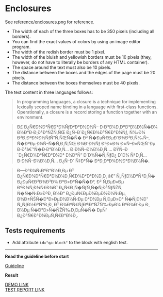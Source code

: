 # Enclosures

See [reference/enclosures.png](reference/enclosures.png) for reference.

* The width of each of the three boxes has to be 350 pixels (including all
borders).
* You can find the exact values of colors by using an image editor program.
* The width of the redish border must be 1 pixel.
* The width of the bluish and yellowish borders must be 10 pixels (they, however,
do not have to literally be borders of any HTML container).
* The space around the text must also be 10 pixels.
* The distance between the boxes and the edges of the page must be 20 pixels.
* The distance between the boxes themselves must be 40 pixels.

The text content in three languages follows:

> In programming languages, a closure is a technique for implementing lexically
scoped name binding in a language with first-class functions. Operationally, a
closure is a record storing a function together with an environment.

> Ð£ Ð¿Ñ€Ð¾Ð³Ñ€Ð°Ð¼ÑƒÐ²Ð°Ð½Ð½Ñ– Ð·Ð°Ð¼Ð¸ÐºÐ°Ð½Ð½Ñ�Ð¼ Ð½Ð°Ð·Ð¸Ð²Ð°ÑŽÑ‚ÑŒ Ð¿Ñ–Ð´Ð¿Ñ€Ð¾Ð³Ñ€Ð°Ð¼Ñƒ, Ñ‰Ð¾ Ð²Ð¸ÐºÐ¾Ð½ÑƒÑ”Ñ‚ÑŒÑ�Ñ� Ð² Ñ�ÐµÑ€ÐµÐ´Ð¾Ð²Ð¸Ñ‰Ñ–,
Ñ�ÐºÐµ Ð¼Ñ–Ñ�Ñ‚Ð¸Ñ‚ÑŒ Ð¾Ð´Ð½Ñƒ Ð°Ð±Ð¾ Ð±Ñ–Ð»ÑŒÑˆÐµ Ð·Ð²â€™Ñ�Ð·Ð°Ð½Ð¸Ñ… Ð·Ð¼Ñ–Ð½Ð½Ð¸Ñ…. ÐŸÑ–Ð´Ð¿Ñ€Ð¾Ð³Ñ€Ð°Ð¼Ð° Ð¼Ð°Ñ” Ð´Ð¾Ñ�Ñ‚ÑƒÐ¿ Ð´Ð¾ Ñ†Ð¸Ñ…
Ð·Ð¼Ñ–Ð½Ð½Ð¸Ñ… Ð¿Ñ–Ð´ Ñ‡Ð°Ñ� Ð²Ð¸ÐºÐ¾Ð½Ð°Ð½Ð½Ñ�.

> Ð—Ð°Ð¼Ñ‹ÐºÐ°Ð½Ð¸Ðµ Ð² Ð¿Ñ€Ð¾Ð³Ñ€Ð°Ð¼Ð¼Ð¸Ñ€Ð¾Ð²Ð°Ð½Ð¸Ð¸ â€” Ñ„ÑƒÐ½ÐºÑ†Ð¸Ñ� Ð¿ÐµÑ€Ð²Ð¾Ð³Ð¾ ÐºÐ»Ð°Ñ�Ñ�Ð°, Ð² Ñ‚ÐµÐ»Ðµ ÐºÐ¾Ñ‚Ð¾Ñ€Ð¾Ð¹
Ð¿Ñ€Ð¸Ñ�ÑƒÑ‚Ñ�Ñ‚Ð²ÑƒÑŽÑ‚ Ñ�Ñ�Ñ‹Ð»ÐºÐ¸ Ð½Ð° Ð¿ÐµÑ€ÐµÐ¼ÐµÐ½Ð½Ñ‹Ðµ, Ð¾Ð±ÑŠÑ�Ð²Ð»ÐµÐ½Ð½Ñ‹Ðµ Ð²Ð½Ðµ Ñ‚ÐµÐ»Ð° Ñ�Ñ‚Ð¾Ð¹ Ñ„ÑƒÐ½ÐºÑ†Ð¸Ð¸ Ð²
Ð¾ÐºÑ€ÑƒÐ¶Ð°ÑŽÑ‰ÐµÐ¼ ÐºÐ¾Ð´Ðµ Ð¸ Ð½Ðµ Ñ�Ð²Ð»Ñ�ÑŽÑ‰Ð¸ÐµÑ�Ñ� ÐµÑ‘ Ð¿Ð°Ñ€Ð°Ð¼ÐµÑ‚Ñ€Ð°Ð¼Ð¸.

## Tests requirements

* Add attribute `id="qa-block"` to the block with english text.

---
**Read the guideline before start**

[Guideline](https://mate-academy.github.io/layout_task-guideline/)

**Result**

[DEMO LINK](https://deluxmen.github.io/layout_enclosures/) <br>
[TEST REPORT LINK](https://deluxmen.github.io/layout_enclosures/report/html_report/)
